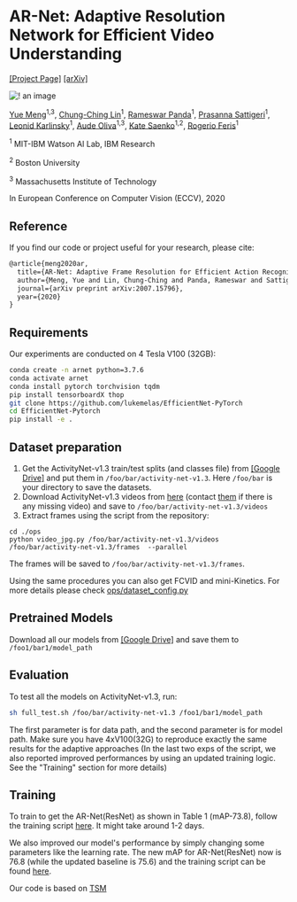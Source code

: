 # AR-Net: Adaptive Resolution Network for Efficient Video Understanding
[[Project Page]](https://mengyuest.github.io/AR-Net) [[arXiv]](https://arxiv.org/pdf/2007.15796.pdf)


![! an image](https://mengyuest.github.io/AR-Net/resources/2_network.png)


[Yue Meng](https://mengyuest.github.io/)<sup>1,3</sup>, [Chung-Ching Lin](https://scholar.google.com/citations?&user=legkbM0AAAAJ&view_op=list_works&sortby=pubdate)<sup>1</sup>, [Rameswar Panda](https://rpand002.github.io/)<sup>1</sup>, [Prasanna Sattigeri](https://pronics2004.github.io/)<sup>1</sup>, [Leonid Karlinsky](https://researcher.watson.ibm.com/researcher/view.php?person=il-LEONIDKA)<sup>1</sup>, [Aude Oliva](http://olivalab.mit.edu/audeoliva.html)<sup>1,3</sup>, [Kate Saenko](http://ai.bu.edu/ksaenko.html)<sup>1,2</sup>, [Rogerio Feris](http://rogerioferis.com/)<sup>1</sup>

<sup>1</sup> MIT-IBM Watson AI Lab, IBM Research

<sup>2</sup> Boston University

<sup>3</sup> Massachusetts Institute of Technology

In European Conference on Computer Vision (ECCV), 2020


## Reference
If you find our code or project useful for your research, please cite:
```latex
@article{meng2020ar,
  title={AR-Net: Adaptive Frame Resolution for Efficient Action Recognition},
  author={Meng, Yue and Lin, Chung-Ching and Panda, Rameswar and Sattigeri, Prasanna and Karlinsky, Leonid and Oliva, Aude and Saenko, Kate and Feris, Rogerio},
  journal={arXiv preprint arXiv:2007.15796},
  year={2020}
}
```

## Requirements
Our experiments are conducted on 4 Tesla V100 (32GB):
```bash
conda create -n arnet python=3.7.6
conda activate arnet
conda install pytorch torchvision tqdm
pip install tensorboardX thop 
git clone https://github.com/lukemelas/EfficientNet-PyTorch
cd EfficientNet-Pytorch
pip install -e .
```

## Dataset preparation
1. Get the ActivityNet-v1.3 train/test splits (and classes file) from [[Google Drive]](https://drive.google.com/drive/folders/1j7XF86Wq9sNbBwHCIA0lQn1w015CVF4g?usp=sharing) and put them in `/foo/bar/activity-net-v1.3`. Here `/foo/bar` is your directory to save the datasets.
2. Download ActivityNet-v1.3 videos from [here](http://activity-net.org/download.html) (contact [them](http://activity-net.org/people.html) if there is any missing video) and save to `/foo/bar/activity-net-v1.3/videos`
3. Extract frames using the script from the repository:
``` shell
cd ./ops
python video_jpg.py /foo/bar/activity-net-v1.3/videos /foo/bar/activity-net-v1.3/frames  --parallel
```
The frames will be saved to `/foo/bar/activity-net-v1.3/frames`.

Using the same procedures you can also get FCVID and mini-Kinetics. For more details please check [ops/dataset_config.py](ops/dataset_config.py)

##  Pretrained Models
Download all our models from [[Google Drive]](https://drive.google.com/drive/folders/1YlPxgFm0bI6BH8D8VqSKbH6ykZX2lhif?usp=sharing) and save them to `/foo1/bar1/model_path`

##  Evaluation
To test all the models on ActivityNet-v1.3, run:
```bash
sh full_test.sh /foo/bar/activity-net-v1.3 /foo1/bar1/model_path
```
The first parameter is for data path, and the second parameter is for model path. Make sure you have 4xV100(32G) to reproduce exactly the same results for the adaptive approaches
(In the last two exps of the script, we also reported improved performances by using an updated training logic. See the "Training" section for more details)

## Training
To train to get the AR-Net(ResNet) as shown in Table 1  (mAP-73.8), follow the training script [here](scripts_train.sh). It might take around 1-2 days.

We also improved our model's performance by simply changing some parameters like the learning rate. The new mAP for AR-Net(ResNet) now is 76.8 (while the updated baseline is 75.6) and the training script can be found [here](scripts_train_new.sh).


Our code is based on [TSM](https://github.com/mit-han-lab/temporal-shift-module)